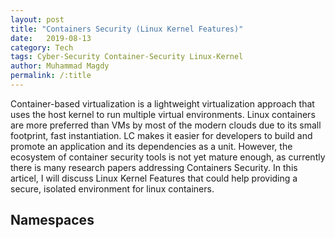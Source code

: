 ```yaml
---
layout: post
title: "Containers Security (Linux Kernel Features)"
date:   2019-08-13 
category: Tech
tags: Cyber-Security Container-Security Linux-Kernel
author: Muhammad Magdy
permalink: /:title
---
```


Container-based virtualization is a lightweight virtualization approach that uses the host kernel to run multiple virtual environments. Linux containers are more preferred than VMs by most of the modern clouds due to its small footprint, fast instantiation. LC makes it easier for developers to build and promote an application and its dependencies as a unit. However, the ecosystem of container security tools is not yet mature enough, as currently there is many research papers addressing Containers Security. In this articel, I will discuss Linux Kernel Features that could help providing a secure, isolated environment for linux containers.


## Namespaces 